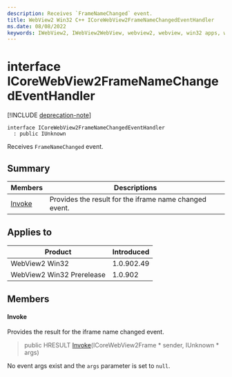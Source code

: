 ```yaml
---
description: Receives `FrameNameChanged` event.
title: WebView2 Win32 C++ ICoreWebView2FrameNameChangedEventHandler
ms.date: 08/08/2022
keywords: IWebView2, IWebView2WebView, webview2, webview, win32 apps, win32, edge, ICoreWebView2, ICoreWebView2Controller, browser control, edge html, ICoreWebView2FrameNameChangedEventHandler
---
```


# interface ICoreWebView2FrameNameChangedEventHandler

[!INCLUDE [deprecation-note](../includes/deprecation-note.md)]

```
interface ICoreWebView2FrameNameChangedEventHandler
  : public IUnknown
```

Receives `FrameNameChanged` event.

## Summary

 Members                        | Descriptions
--------------------------------|---------------------------------------------
[Invoke](#invoke) | Provides the result for the iframe name changed event.

## Applies to

Product                         | Introduced
--------------------------------|---------------------------------------------
WebView2 Win32            |    1.0.902.49
WebView2 Win32 Prerelease |    1.0.902

## Members

#### Invoke

Provides the result for the iframe name changed event.

> public HRESULT [Invoke](#invoke)(ICoreWebView2Frame * sender, IUnknown * args)

No event args exist and the `args` parameter is set to `null`.

